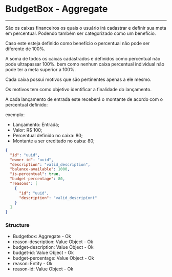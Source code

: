 # BudgetBox - Aggregate

---

São os caixas financeiros os quais o usuário irá cadastrar e definir sua meta em percentual.
Podendo também ser categorizado como um benefício.

Caso este esteja definido como benefício o percentual não pode ser diferente de 100%.

A soma de todos os caixas cadastrados e definidos como percentual não pode ultrapassar 100%.
bem como nenhum caixa percentual individual não pode ter a meta superior a 100%.

Cada caixa possui motivos que são pertinentes apenas a ele mesmo.

Os motivos tem como objetivo identificar a finalidade do lançamento.

A cada lançamento de entrada este receberá o montante de acordo com o percentual definido:

exemplo:

- Lançamento: Entrada;
- Valor: R$ 100;
- Percentual definido no caixa: 80;
- Montante a ser creditado no caixa: 80;

```json
{
  "id": "uuid",
  "owner-id": "uuid",
  "description": "valid_description",
  "balance-available": 1000,
  "is-percentual": true,
  "budget-percentage": 80,
  "reasons": [
    {
      "id": "uuid",
      "description": "valid_descripíont"
    }
  ]
}
```

### Structure

- Budgetbox: Aggregate - Ok
- reason-description: Value Object - Ok
- budget-description: Value Object - Ok
- budget-id: Value Object - Ok
- budget-percentage: Value Object - Ok
- reason: Entity - Ok
- reason-id: Value Object - Ok
